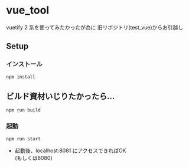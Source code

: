 # vue_tool
vuetify 2 系を使ってみたかったが為に 旧リポジトリ(test_vue)からお引越し

## Setup
### インストール
```npm install```

## ビルド資材いじりたかったら...
```npm run build```

### 起動
```npm run start```
* 起動後、localhost:8081 にアクセスできればOK  
(もしくは8080)
